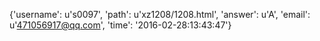{'username': u's0097', 'path': u'xz1208/1208.html', 'answer': u'A', 'email': u'471056917@qq.com', 'time': '2016-02-28:13:43:47'}